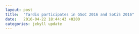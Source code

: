 ```yaml
---
layout: post
title:  "Tardis participates in GSoC 2016 and SoCiS 2016"
date:   2016-04-22 18:44:43 +0200
categories: jekyll update
---
```

